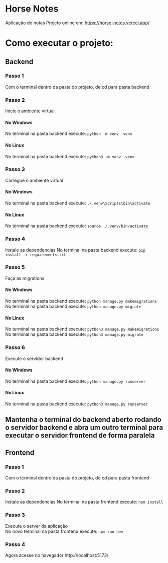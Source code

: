 # Horse Notes
Aplicação de notas
Projeto online em: https://horse-notes.vercel.app/

# Como executar o projeto:

## Backend
### Passo 1 
Com o terminal dentro da pasta do projeto, de cd para pasta backend

### Passo 2
Inicie o ambiente virtual
#### No Windows
No terminal na pasta backend execute: `python -m venv .venv`
#### No Linux
No terminal na pasta backend execute: `python3 -m venv .venv`

### Passo 3
Carregue o ambiente virtual
#### No Windows
No terminal na pasta backend execute: `.\.venv\Scripts\bin\activate`
#### No Linux
No terminal na pasta backend execute: `source ./.venv/bin/activate`

### Passo 4
Instale as dependencias
No terminal na pasta backend execute: `pip install -r requirements.txt`

### Passo 5 
Faça as migrations
#### No Windows
No terminal na pasta backend execute: `python manage.py makemigrations`
No terminal na pasta backend execute: `python manage.py migrate`
#### No Linux
No terminal na pasta backend execute: `python3 manage.py makemigrations`
No terminal na pasta backend execute: `python3 manage.py migrate`

### Passo 6 
Execute o servidor backend
#### No Windows
No terminal na pasta backend execute: `python manage.py runserver`
#### No Linux
No terminal na pasta backend execute: `python3 manage.py runserver`

## Mantenha o terminal do backend aberto rodando o servidor backend e abra um outro terminal para executar o servidor frontend de forma paralela

## Frontend
### Passo 1
Com o terminal dentro da pasta do projeto, de cd para pasta frontend

### Passo 2
Instale as dependencias
No terminal na pasta frontend execute: `npm install`

### Passo 3
Execute o server da aplicação \
No novo terminal na pasta frontend execute: `npm run dev`

### Passo 4
Agora acesse no navegador http://localhost:5173/
